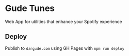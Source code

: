 # Gude Tunes

Web App for utilities that enhance your Spotify experience

## Deploy
Publish to `dangude.com` using GH Pages with `npm run deploy`
